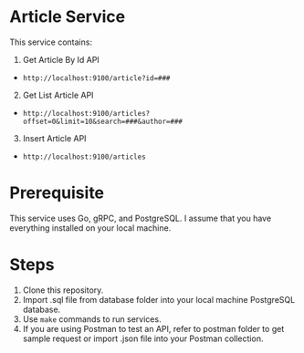 # Article Service
This service contains:
1. Get Article By Id API
- `http://localhost:9100/article?id=###`
2. Get List Article API
- `http://localhost:9100/articles?offset=0&limit=10&search=###&author=###`
3. Insert Article API
- `http://localhost:9100/articles`
# Prerequisite
This service uses Go, gRPC, and PostgreSQL. I assume that you have everything installed on your local machine.
# Steps
1. Clone this repository.
2. Import .sql file from database folder into your local machine PostgreSQL database.
3. Use `make` commands to run services.
4. If you are using Postman to test an API, refer to postman folder to get sample request or import .json file into your Postman collection.